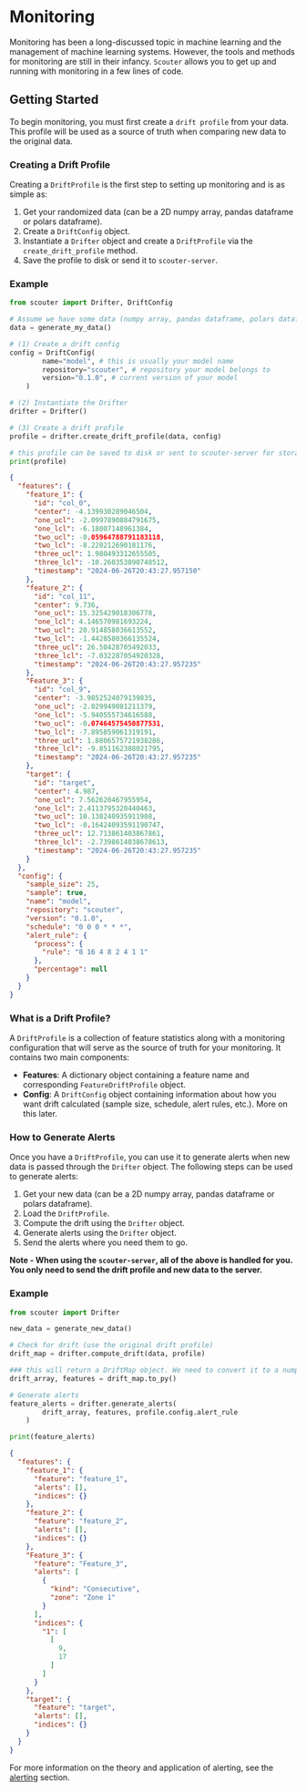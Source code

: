 # Monitoring

Monitoring has been a long-discussed topic in machine learning and the management of machine learning systems. However, the tools and methods for monitoring are still in their infancy. `Scouter` allows you to get up and running with monitoring in a few lines of code.

## Getting Started

To begin monitoring, you must first create a `drift profile` from your data. This profile will be used as a source of truth when comparing new data to the original data. 

### Creating a Drift Profile

Creating a `DriftProfile` is the first step to setting up monitoring and is as simple as:

1. Get your randomized data (can be a 2D numpy array, pandas dataframe or polars dataframe).
2. Create a `DriftConfig` object.
3. Instantiate a `Drifter` object and create a `DriftProfile` via the `create_drift_profile` method.
4. Save the profile to disk or send it to `scouter-server`.

### Example

```python
from scouter import Drifter, DriftConfig

# Assume we have some data (numpy array, pandas dataframe, polars dataframe)
data = generate_my_data()

# (1) Create a drift config
config = DriftConfig(
        name="model", # this is usually your model name
        repository="scouter", # repository your model belongs to
        version="0.1.0", # current version of your model
    )

# (2) Instantiate the Drifter
drifter = Drifter()

# (3) Create a drift profile
profile = drifter.create_drift_profile(data, config)

# this profile can be saved to disk or sent to scouter-server for storage
print(profile)
```

```json
{
  "features": {
    "feature_1": {
      "id": "col_0",
      "center": -4.139930289046504,
      "one_ucl": -2.0997890884791675,
      "one_lcl": -6.18007148961384,
      "two_ucl": -0.05964788791183118,
      "two_lcl": -8.220212690181176,
      "three_ucl": 1.980493312655505,
      "three_lcl": -10.260353890748512,
      "timestamp": "2024-06-26T20:43:27.957150"
    },
    "feature_2": {
      "id": "col_11",
      "center": 9.736,
      "one_ucl": 15.325429018306778,
      "one_lcl": 4.146570981693224,
      "two_ucl": 20.914858036613552,
      "two_lcl": -1.4428580366135524,
      "three_ucl": 26.50428705492033,
      "three_lcl": -7.032287054920328,
      "timestamp": "2024-06-26T20:43:27.957235"
    },
    "Feature_3": {
      "id": "col_9",
      "center": -3.9852524079139835,
      "one_ucl": -2.029949081211379,
      "one_lcl": -5.940555734616588,
      "two_ucl": -0.07464575450877531,
      "two_lcl": -7.895859061319191,
      "three_ucl": 1.8806575721938286,
      "three_lcl": -9.851162388021795,
      "timestamp": "2024-06-26T20:43:27.957235"
    },
    "target": {
      "id": "target",
      "center": 4.987,
      "one_ucl": 7.562620467955954,
      "one_lcl": 2.4113795320440463,
      "two_ucl": 10.138240935911908,
      "two_lcl": -0.16424093591190747,
      "three_ucl": 12.713861403867861,
      "three_lcl": -2.7398614038678613,
      "timestamp": "2024-06-26T20:43:27.957235"
    }
  },
  "config": {
    "sample_size": 25,
    "sample": true,
    "name": "model",
    "repository": "scouter",
    "version": "0.1.0",
    "schedule": "0 0 0 * * *",
    "alert_rule": {
      "process": {
        "rule": "8 16 4 8 2 4 1 1"
      },
      "percentage": null
    }
  }
}
```

### What is a Drift Profile?

A `DriftProfile` is a collection of feature statistics along with a monitoring configuration that will serve as the source of truth for your monitoring. It contains two main components:

- **Features**: A dictionary object containing a feature name and corresponding `FeatureDriftProfile` object.
- **Config**: A `DriftConfig` object containing information about how you want drift calculated (sample size, schedule, alert rules, etc.). More on this later.


### How to Generate Alerts

Once you have a `DriftProfile`, you can use it to generate alerts when new data is passed through the `Drifter` object. The following steps can be used to generate alerts:

1. Get your new data (can be a 2D numpy array, pandas dataframe or polars dataframe).
2. Load the `DriftProfile`.
3. Compute the drift using the `Drifter` object.
4. Generate alerts using the `Drifter` object.
5. Send the alerts where you need them to go.

**Note - When using the `scouter-server`, all of the above is handled for you. You only need to send the drift profile and new data to the server.**

### Example

```python
from scouter import Drifter

new_data = generate_new_data()

# Check for drift (use the original drift profile)
drift_map = drifter.compute_drift(data, profile)

### this will return a DriftMap object. We need to convert it to a numpy array for alert generation
drift_array, features = drift_map.to_py()

# Generate alerts
feature_alerts = drifter.generate_alerts(
        drift_array, features, profile.config.alert_rule
    )

print(feature_alerts)
```

```json
{
  "features": {
    "feature_1": {
      "feature": "feature_1",
      "alerts": [],
      "indices": {}
    },
    "feature_2": {
      "feature": "feature_2",
      "alerts": [],
      "indices": {}
    },
    "Feature_3": {
      "feature": "Feature_3",
      "alerts": [
        {
          "kind": "Consecutive",
          "zone": "Zone 1"
        }
      ],
      "indices": {
        "1": [
          [
            9,
            17
          ]
        ]
      }
    },
    "target": {
      "feature": "target",
      "alerts": [],
      "indices": {}
    }
  }
}
```

For more information on the theory and application of alerting, see the [alerting](./alerting.md) section.

